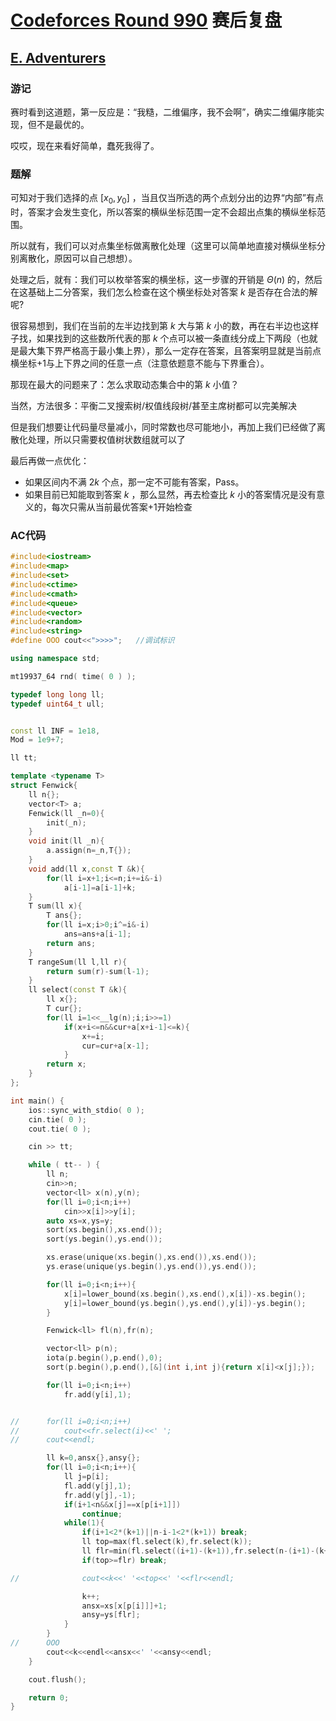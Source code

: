 # [Codeforces Round 990](https://codeforces.com/contest/2047) 赛后复盘

## [E. Adventurers](https://codeforces.com/contest/2047/problem/E)

### 游记

赛时看到这道题，第一反应是：“我糙，二维偏序，我不会啊”，确实二维偏序能实现，但不是最优的。

哎哎，现在来看好简单，蠢死我得了。

### 题解

可知对于我们选择的点 $[x_0,y_0]$ ，当且仅当所选的两个点划分出的边界“内部”有点时，答案才会发生变化，所以答案的横纵坐标范围一定不会超出点集的横纵坐标范围。

所以就有，我们可以对点集坐标做离散化处理（这里可以简单地直接对横纵坐标分别离散化，原因可以自己想想）。

处理之后，就有：我们可以枚举答案的横坐标，这一步骤的开销是 $\Theta(n)$ 的，然后在这基础上二分答案，我们怎么检查在这个横坐标处对答案 $k$ 是否存在合法的解呢?

很容易想到，我们在当前的左半边找到第 $k$ 大与第 $k$ 小的数，再在右半边也这样子找，如果找到的这些数所代表的那 $k$ 个点可以被一条直线分成上下两段（也就是最大集下界严格高于最小集上界），那么一定存在答案，且答案明显就是当前点横坐标+1与上下界之间的任意一点（注意依题意不能与下界重合）。

那现在最大的问题来了：怎么求取动态集合中的第 $k$ 小值？

当然，方法很多：平衡二叉搜索树/权值线段树/甚至主席树都可以完美解决

但是我们想要让代码量尽量减小，同时常数也尽可能地小，再加上我们已经做了离散化处理，所以只需要权值树状数组就可以了

最后再做一点优化：

- 如果区间内不满 $2k$ 个点，那一定不可能有答案，Pass。
- 如果目前已知能取到答案 $k$ ，那么显然，再去检查比 $k$ 小的答案情况是没有意义的，每次只需从当前最优答案+1开始检查

### AC代码

```c++
#include<iostream>
#include<map>
#include<set>
#include<ctime>
#include<cmath>
#include<queue>
#include<vector>
#include<random>
#include<string>
#define OOO cout<<">>>>";	//调试标识

using namespace std;

mt19937_64 rnd( time( 0 ) );

typedef long long ll;
typedef uint64_t ull;


const ll INF = 1e18,
Mod = 1e9+7;

ll tt;

template <typename T>
struct Fenwick{
	ll n{};
	vector<T> a;
	Fenwick(ll _n=0){
		init(_n);
	}
	void init(ll _n){
		a.assign(n=_n,T{});
	}
	void add(ll x,const T &k){
		for(ll i=x+1;i<=n;i+=i&-i)
			a[i-1]=a[i-1]+k;
	}
	T sum(ll x){
		T ans{};
		for(ll i=x;i>0;i^=i&-i)
			ans=ans+a[i-1];
		return ans;
	}
	T rangeSum(ll l,ll r){
		return sum(r)-sum(l-1);
	}
	ll select(const T &k){
		ll x{};
		T cur{};
		for(ll i=1<<__lg(n);i;i>>=1)
			if(x+i<=n&&cur+a[x+i-1]<=k){
				x+=i;
				cur=cur+a[x-1];
			}
		return x;
	}
};

int main() {
	ios::sync_with_stdio( 0 );
	cin.tie( 0 );
	cout.tie( 0 );

	cin >> tt;

	while ( tt-- ) {
		ll n;
		cin>>n;
		vector<ll> x(n),y(n);
		for(ll i=0;i<n;i++)
			cin>>x[i]>>y[i];
		auto xs=x,ys=y;
		sort(xs.begin(),xs.end());
		sort(ys.begin(),ys.end());

		xs.erase(unique(xs.begin(),xs.end()),xs.end());
		ys.erase(unique(ys.begin(),ys.end()),ys.end());

		for(ll i=0;i<n;i++){
			x[i]=lower_bound(xs.begin(),xs.end(),x[i])-xs.begin();
			y[i]=lower_bound(ys.begin(),ys.end(),y[i])-ys.begin();
		}

		Fenwick<ll> fl(n),fr(n);

		vector<ll> p(n);
		iota(p.begin(),p.end(),0);
		sort(p.begin(),p.end(),[&](int i,int j){return x[i]<x[j];});

		for(ll i=0;i<n;i++)
			fr.add(y[i],1);


//		for(ll i=0;i<n;i++)
//			cout<<fr.select(i)<<' ';
//		cout<<endl;

		ll k=0,ansx{},ansy{};
		for(ll i=0;i<n;i++){
			ll j=p[i];
			fl.add(y[j],1);
			fr.add(y[j],-1);
			if(i+1<n&&x[j]==x[p[i+1]])
				continue;
			while(1){
				if(i+1<2*(k+1)||n-i-1<2*(k+1)) break;
				ll top=max(fl.select(k),fr.select(k));
				ll flr=min(fl.select((i+1)-(k+1)),fr.select(n-(i+1)-(k+1)));
				if(top>=flr) break;

//				cout<<k<<' '<<top<<' '<<flr<<endl;

				k++;
				ansx=xs[x[p[i]]]+1;
				ansy=ys[flr];
			}
		}
//		OOO
		cout<<k<<endl<<ansx<<' '<<ansy<<endl;
	}

	cout.flush();

	return 0;
}
```

